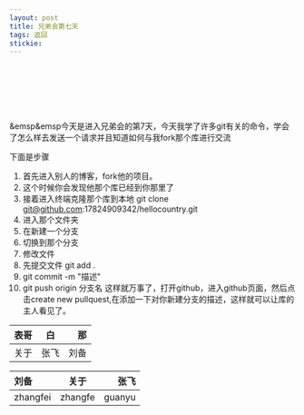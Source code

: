 ```yaml
---
layout: post
title: 兄弟会第七天
tags: 返回
stickie: 
---
```








<br>
<br>
<br>
<br>
<br>



&emsp&emsp今天是进入兄弟会的第7天，今天我学了许多git有关的命令，学会了怎么样去发送一个请求并且知道如何与我fork那个库进行交流

下面是步骤
1. 首先进入别人的博客，fork他的项目。
2. 这个时候你会发现他那个库已经到你那里了
3. 接着进入终端克隆那个库到本地 git clone git@github.com:17824909342/hellocountry.git
4. 进入那个文件夹
5. 在新建一个分支
6. 切换到那个分支
7. 修改文件
8. 先提交文件 git add .
9. git commit -m "描述"
10. git push origin 分支名
这样就万事了，打开github，进入github页面，然后点击create new pullquest,在添加一下对你新建分支的描述，这样就可以让库的主人看见了。































































|表哥|白|那|  
|:---|:---:|---:|
|关于|张飞|刘备|
























刘备|关于|张飞
:----|:----:|----:   
zhangfei|zhangfe|guanyu

